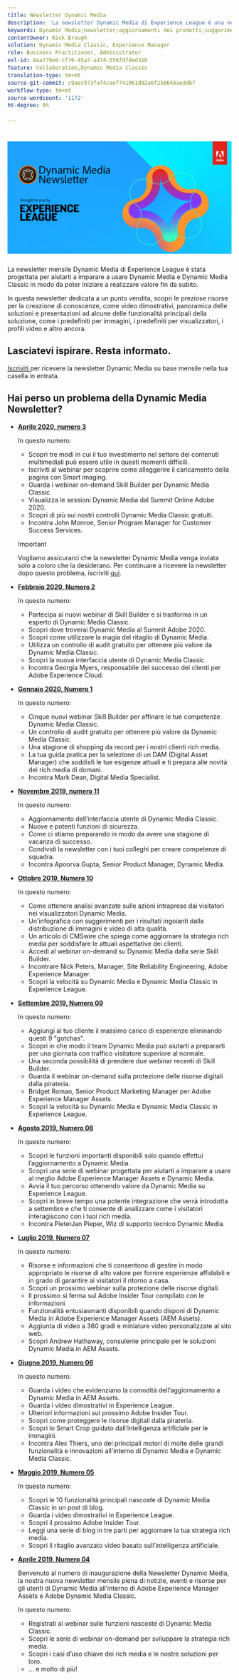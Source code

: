 ```yaml
---
title: Newsletter Dynamic Media
description: 'La newsletter Dynamic Media di Experience League è una newsletter mensile. È stato progettato per aiutarti a imparare a usare Dynamic Media e Dynamic Media Classic in modo da poter iniziare subito a realizzare valore. In questa newsletter sono disponibili preziose risorse per la creazione di conoscenze, tra cui video, panoramica delle soluzioni e presentazioni su alcune delle caratteristiche e funzionalità chiave come i predefiniti per immagini, i predefiniti per visualizzatori, i profili video e altro ancora. '
keywords: Dynamic Media;newsletter;aggiornamenti dei prodotti;suggerimenti e trucchi;eventi;successo dei clienti;blog;blog;immagini;video;funzionalità;funzionalità
contentOwner: Rick Brough
solution: Dynamic Media Classic, Experience Manager
role: Business Practitioner, Administrator
exl-id: 8aa779e0-cf76-45a7-a474-556fdfded31b
feature: Collaboration,Dynamic Media Classic
translation-type: tm+mt
source-git-commit: c9aec973faf4caef741961d92a6f258646aeddb7
workflow-type: tm+mt
source-wordcount: '1172'
ht-degree: 0%

---
```


# ![Logo della newsletter Dynamic Media](/help/assets/assets/dynamic-media-newsletter-logo.png)

La newsletter mensile Dynamic Media di Experience League è stata progettata per aiutarti a imparare a usare Dynamic Media e Dynamic Media Classic in modo da poter iniziare a realizzare valore fin da subito.

In questa newsletter dedicata a un punto vendita, scopri le preziose risorse per la creazione di conoscenze, come video dimostrativi, panoramica delle soluzioni e presentazioni ad alcune delle funzionalità principali della soluzione, come i predefiniti per immagini, i predefiniti per visualizzatori, i profili video e altro ancora.

## Lasciatevi ispirare. Resta informato.

[Iscriviti ](https://www.adobe.com/subscription/dynamic-media-newsletter.html) per ricevere la newsletter Dynamic Media su base mensile nella tua casella in entrata.

## Hai perso un problema della Dynamic Media Newsletter?

<!-- * **[May 2020, Issue 4](https://expleague.azureedge.net/assets/aem/Experience-Insider-vol.31.html)**

    In this issue:

    * What business continuity means in uncertain times.
    * Key takeaways from the first all-digital Adobe Summit.
    * Must-watch Experience Manager breakout sessions.
    * Summit customer spotlight: Under Armour.
    * Never miss an Experience Insider webinar.
    * Public sector spotlight: The urgent need for digital enrollment.
    * Look what’s new in Experience Manager Innovation.
    * Build your Experience Manager skills *live* with the Adobe pros.
    * Connect with the Adobe Experience Manager Community.
    * Fast-track your Adobe expertise with Adobe Experience League. -->

* **[Aprile 2020, numero 3](https://expleague.azureedge.net/assets/dynamic-media/Dynamic_Media_Newsletter_04_2020_April.html)**

   In questo numero:

   * Scopri tre modi in cui il tuo investimento nel settore dei contenuti multimediali può essere utile in questi momenti difficili.
   * Iscriviti al webinar per scoprire come alleggerire il caricamento della pagina con Smart imaging.
   * Guarda i webinar on-demand Skill Builder per Dynamic Media Classic.
   * Visualizza le sessioni Dynamic Media dal Summit Online Adobe 2020.
   * Scopri di più sui nostri controlli Dynamic Media Classic gratuiti.
   * Incontra John Monroe, Senior Program Manager for Customer Success Services.

   >[!IMPORTANT]
   >
   >Vogliamo assicurarci che la newsletter Dynamic Media venga inviata solo a coloro che la desiderano. Per continuare a ricevere la newsletter dopo questo problema, iscriviti [qui](https://nam04.safelinks.protection.outlook.com/?url=http%3A%2F%2Ft.messages.adobe.com%2Fr%2F%3Fid%3Dha6c66e%2C266d7ba%2C26edbee&amp;data=02%7C01%7Crbrough%40adobe.com%7Ce0ec0f8dde0f4eb03d9c08d7e2173fd3%7Cfa7b1b5a7b34438794aed2c178decee1%7C0%7C0%7C637226461801398160&amp;sdata=3c1oREsqy%2FeDPKC3dd4IO9dXomQ1XbokaBAYQl8obrk%3D&amp;reserved=0).

* **[Febbraio 2020, Numero 2](https://expleague.azureedge.net/assets/dynamic-media/Dynamic_Media_Newsletter_02_2020_Feb.html)**

   In questo numero:

   * Partecipa ai nuovi webinar di Skill Builder e si trasforma in un esperto di Dynamic Media Classic.
   * Scopri dove troverai Dynamic Media al Summit Adobe 2020.
   * Scopri come utilizzare la magia del ritaglio di Dynamic Media.
   * Utilizza un controllo di audit gratuito per ottenere più valore da Dynamic Media Classic.
   * Scopri la nuova interfaccia utente di Dynamic Media Classic.
   * Incontra Georgia Myers, responsabile del successo dei clienti per Adobe Experience Cloud.

* **[Gennaio 2020, Numero 1](https://expleague.azureedge.net/assets/dynamic-media/Dynamic_Media_Newsletter_01_2020_Jan.html)**

   In questo numero:

   * Cinque nuovi webinar Skill Builder per affinare le tue competenze Dynamic Media Classic.
   * Un controllo di audit gratuito per ottenere più valore da Dynamic Media Classic.
   * Una stagione di shopping da record per i nostri clienti rich media.
   * La tua guida pratica per la selezione di un DAM (Digital Asset Manager) che soddisfi le tue esigenze attuali e ti prepara alle novità dei rich media di domani.
   * Incontra Mark Dean, Digital Media Specialist.

* **[Novembre 2019, numero 11](https://expleague.azureedge.net/assets/dynamic-media/Dynamic_Media_Newsletter_11_2019_Nov.html)**

   In questo numero:

   * Aggiornamento dell’interfaccia utente di Dynamic Media Classic.
   * Nuove e potenti funzioni di sicurezza.
   * Come ci stiamo preparando in modo da avere una stagione di vacanza di successo.
   * Condividi la newsletter con i tuoi colleghi per creare competenze di squadra.
   * Incontra Apoorva Gupta, Senior Product Manager, Dynamic Media.

* **[Ottobre 2019, Numero 10](https://expleague.azureedge.net/assets/dynamic-media/Dynamic_Media_Newsletter_10_2019_Oct.html)**

   In questo numero:

   * Come ottenere analisi avanzate sulle azioni intraprese dai visitatori nei visualizzatori Dynamic Media.
   * Un&#39;infografica con suggerimenti per i risultati ingoianti dalla distribuzione di immagini e video di alta qualità.
   * Un articolo di CMSwire che spiega come aggiornare la strategia rich media per soddisfare le attuali aspettative dei clienti.
   * Accedi al webinar on-demand su Dynamic Media dalla serie Skill Builder.
   * Incontrare Nick Peters, Manager, Site Reliability Engineering, Adobe Experience Manager.
   * Scopri la velocità su Dynamic Media e Dynamic Media Classic in Experience League.

* **[Settembre 2019, Numero 09](https://expleague.azureedge.net/assets/dynamic-media/Dynamic_Media_Newsletter_09_2019_Sept.html)**

   In questo numero:

   * Aggiungi al tuo cliente il massimo carico di esperienze eliminando questi 9 &quot;gotchas&quot;.
   * Scopri in che modo il team Dynamic Media può aiutarti a prepararti per una giornata con traffico visitatore superiore al normale.
   * Una seconda possibilità di prendere due webinar recenti di Skill Builder.
   * Guarda il webinar on-demand sulla protezione delle risorse digitali dalla pirateria.
   * Bridget Roman, Senior Product Marketing Manager per Adobe Experience Manager Assets.
   * Scopri la velocità su Dynamic Media e Dynamic Media Classic in Experience League.


* **[Agosto 2019, Numero 08](https://expleague.azureedge.net/assets/dynamic-media/Dynamic_Media_Newsletter_08_2019_Aug.html)**

   In questo numero:

   * Scopri le funzioni importanti disponibili solo quando effettui l’aggiornamento a Dynamic Media.
   * Scopri una serie di webinar progettata per aiutarti a imparare a usare al meglio Adobe Experience Manager Assets e Dynamic Media.
   * Avvia il tuo percorso ottenendo valore da Dynamic Media su Experience League.
   * Scopri in breve tempo una potente integrazione che verrà introdotta a settembre e che ti consente di analizzare come i visitatori interagiscono con i tuoi rich media.
   * Incontra PieterJan Pieper, Wiz di supporto tecnico Dynamic Media.


* **[Luglio 2019, Numero 07](https://expleague.azureedge.net/assets/dynamic-media/Dynamic_Media_Newsletter_07_2019_July.html)**

   In questo numero:

   * Risorse e informazioni che ti consentono di gestire in modo appropriato le risorse di alto valore per fornire esperienze affidabili e in grado di garantire ai visitatori il ritorno a casa.
   * Scopri un prossimo webinar sulla protezione delle risorse digitali.
   * Il prossimo si ferma sul Adobe Insider Tour compilato con le informazioni.
   * Funzionalità entusiasmanti disponibili quando disponi di Dynamic Media in Adobe Experience Manager Assets (AEM Assets).
   * Aggiunta di video a 360 gradi e miniature video personalizzate al sito web.
   * Scopri Andrew Hathaway, consulente principale per le soluzioni Dynamic Media in AEM Assets.

* **[Giugno 2019, Numero 06](https://expleague.azureedge.net/assets/dynamic-media/Dynamic_Media_Newsletter_06_2019_June.html)**

   In questo numero:

   * Guarda i video che evidenziano la comodità dell’aggiornamento a Dynamic Media in AEM Assets.
   * Guarda i video dimostrativi in Experience League.
   * Ulteriori informazioni sul prossimo Adobe Insider Tour.
   * Scopri come proteggere le risorse digitali dalla pirateria.
   * Scopri lo Smart Crop guidato dall’intelligenza artificiale per le immagini.
   * Incontra Alex Thiers, uno dei principali motori di molte delle grandi funzionalità e innovazioni all&#39;interno di Dynamic Media e Dynamic Media Classic.

* **[Maggio 2019, Numero 05](https://expleague.azureedge.net/assets/dynamic-media/Dynamic_Media_Newsletter_05_2019_May.html)**

   In questo numero:

   * Scopri le 10 funzionalità principali nascoste di Dynamic Media Classic in un post di blog.
   * Guarda i video dimostrativi in Experience League.
   * Scopri il prossimo Adobe Insider Tour.
   * Leggi una serie di blog in tre parti per aggiornare la tua strategia rich media.
   * Scopri il ritaglio avanzato video basato sull’intelligenza artificiale.

* **[Aprile 2019, Numero 04](https://expleague.azureedge.net/assets/dynamic-media/Dynamic_Media_Newsletter_04_2019_April.html)**

   Benvenuto al numero di inaugurazione della Newsletter Dynamic Media, la nostra nuova newsletter mensile piena di notizie, eventi e risorse per gli utenti di Dynamic Media all’interno di Adobe Experience Manager Assets e Adobe Dynamic Media Classic.

   In questo numero:
   * Registrati al webinar sulle funzioni nascoste di Dynamic Media Classic.
   * Scopri le serie di webinar on-demand per sviluppare la strategia rich media.
   * Scopri i casi d’uso chiave dei rich media e le nostre soluzioni per loro.
   * ... e molto di più!

